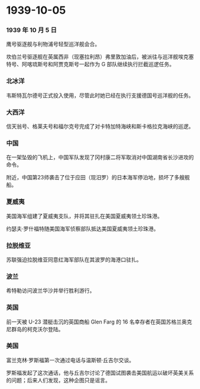 # 1939-10-05

### 1939 年 10 月 5 日

鹰号驱逐舰与利物浦号轻型巡洋舰会合。

坎伯兰号驱逐舰在英属西非（现塞拉利昂）弗里敦加油后，被派往与巡洋舰埃克塞特号、阿喀琉斯号和阿贾克斯号一起作为
G 部队继续执行拦截巡逻任务。

### 北冰洋

韦斯特瓦尔德号正式投入使用，尽管此时她已经在执行支援德国号巡洋舰的任务。

### 大西洋

信天翁号、格莱夫号和福尔克号完成了对卡特加特海峡和斯卡格拉克海峡的巡逻。

### 中国

在一架坠毁的飞机上，中国军队发现了冈村康二将军取消对中国湖南省长沙进攻的命令。

附近，中国第23师袭击了位于应田（现汨罗）的日本海军停泊地，损坏了多艘舰船。

### 夏威夷

美国海军组建了夏威夷支队，并将其驻扎在美国夏威夷领土珍珠港。

约瑟夫·罗什福特随美国海军侦察部队抵达美国夏威夷领土珍珠港。

### 拉脱维亚

苏联强迫拉脱维亚同意红海军部队在其波罗的海港口驻扎。

### 波兰

希特勒访问波兰华沙并举行胜利游行。

### 英国

前一天被 U-23 潜艇击沉的英国商船 Glen Farg 的 16
名幸存者在英国苏格兰奥克尼群岛的柯克沃尔登陆。

### 美国

富兰克林·罗斯福第一次通过电话与温斯顿·丘吉尔交谈。

罗斯福发起了这次通话，他与丘吉尔讨论了德国试图袭击美国航运以破坏英美关系的问题；后来人们发现，这种企图只是谣言。